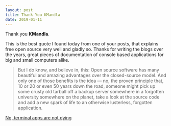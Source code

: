 ```yaml
---
layout: post
title: Thank You KMandla
date: 2019-01-11
---
```

Thank you **KMandla**.

This is the best quote I found today from one of your posts, that explains free open source very well and gladly so.
Thanks for writing the blogs over the years, great pieces of documentation of console based applications for big and small computers alike.

>But I do know, and believe in, this: 
>Open source software has many beautiful and amazing advantages over the closed-source model.
>And only one of those benefits is the idea — no, the proven principle that, 10 or 20 or even 50 years down the road, someone might
>pick up some crusty old tarball off a backup server somewhere in a forgotten university somewhere on the planet, take a look at the
>source code and add a new spark of life to an otherwise lusterless, forgotten application.

[No, terminal apps are not dying](https://kmandla.wordpress.com/2009/12/27/no-terminal-apps-are-not-dying/)
